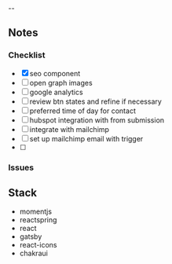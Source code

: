 

--


## Notes 


### Checklist 

- [x] seo component 
- [ ] open graph images 
- [ ] google analytics
- [ ] review btn states and refine if necessary
- [ ] preferred time of day for contact
- [ ] hubspot integration with from submission
- [ ] integrate with mailchimp 
- [ ] set up mailchimp email with trigger
- [ ] 

### Issues 

## Stack 

- momentjs
- reactspring
- react
- gatsby
- react-icons
- chakraui